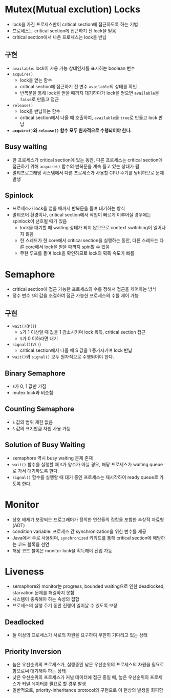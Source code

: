 # Mutex(Mutual exclution) Locks
- lock을 가진 프로세스만이 critical section에 접근하도록 하는 기법
- 프로세스는 critical section에 접근하기 전 lock을 얻음
- critical section에서 나온 프로세스는 lock을 반납

## 구현
- `available`: lock이 사용 가능 상태인지를 표시하는 boolean 변수
- `acquire()`
  - lock을 얻는 함수
  - critical section에 접근하기 전 변수 `available`의 상태를 확인
  - 반복문을 통해 lock을 얻을 때까지 대기하다가 lock을 얻으면 `available`을 `false`로 만들고 접근
- `release()`
  - lock을 반납하는 함수
  - critical section에서 나올 때 호출하여, `available`을 `true`로 만들고 lock 반납
- **`acquire()`와 `release()` 함수 모두 원자적으로 수행되어야 한다.**

## Busy waiting
- 한 프로세스가 critical section에 있는 동안, 다른 프로세스는 critical section에 접근하기 위해 `acquire()` 함수의 반복문을 계속 돌고 있는 상태가 됨
- 멀티프로그래밍 시스템에서 다른 프로세스가 사용할 CPU 주기를 낭비하므로 문제 발생

## Spinlock
- 프로세스가 lock을 얻을 때까지 반복문을 돌며 대기하는 방식
- 멀티코어 환경이나, critical section에서 작업이 빠르게 이루어질 경우에는 spinlock이 선호될 때가 있음
  - lock을 대기할 때 waiting 상태가 되지 않으므로 context switching이 일어나지 않음
  - 한 스레드가 한 core에서 critical section을 실행하는 동안, 다른 스레드는 다른 core에서 lock을 얻을 때까지 spin할 수 있음
  - 무한 루프를 돌며 lock을 확인하므로 lock의 획득 속도가 빠름

# Semaphore
- critical section에 접근 가능한 프로세스의 수를 정해서 접근을 제어하는 방식
- 정수 변수 `S`의 값을 조절하여 접근 가능한 프로세스의 수를 제어 가능

## 구현
- `wait()`(`P()`)
  - `S`가 1 이상일 때 값을 1 감소시키며 lock 획득, critical section 접근
  - `S`가 0 이하라면 대기
- `signal()`(`V()`)
  - critical section에서 나올 때 S 값을 1 증가시키며 lock 반납
- `wait()`와 `signal()` 모두 원자적으로 수행되어야 한다.

## Binary Semaphore
- `S`가 0, 1 값만 가짐
- mutex lock과 비슷함

## Counting Semaphore
- `S` 값의 범위 제한 없음
- `S` 값의 크기만큼 자원 사용 가능

## Solution of Busy Waiting
- semaphore 역시 busy waiting 문제 존재
- `wait()` 함수를 실행할 때 `S`가 양수가 아닐 경우, 해당 프로세스가 waiting queue로 가서 대기하도록 한다.
- `signal()` 함수를 실행할 때 대기 중인 프로세스는 재시작하여 ready queue로 가도록 한다.

# Monitor
- 상호 배제가 보장되는 프로그래머가 정의한 연산들의 집합을 포함한 추상적 자료형(ADT)
- condition variable: 프로세스 간 synchronization을 위한 변수를 제공
- Java에서 주로 사용되며, `synchronized` 키워드를 통해 critical section에 해당하는 코드 블록을 선언
- 해당 코드 블록은 monitor lock을 획득해야 진입 가능

# Liveness
- semaphore와 monitor는 progress, bounded waiting으로 인한 deadlocked, starvation 문제를 해결하지 못함
- 시스템이 충족해야 하는 속성의 집합
- 프로세스의 실행 주기 동안 진행이 일어날 수 있도록 보장

## Deadlocked
- 둘 이상의 프로세스가 서로의 자원을 요구하여 무한히 기다리고 있는 상태

## Priority Inversion
- 높은 우선순위의 프로세스가, 실행중인 낮은 우선순위의 프로세스의 자원을 필요로 함으로써 대기해야 하는 상태
- 낮은 우선순위의 프로세스가 커널 데이터에 접근 중일 때, 높은 우선순위의 프로세스가 커널 데이터를 필요로 할 경우 발생
- 일반적으로, priority-inheritance protocol의 구현으로 이 현상의 발생을 회피함
